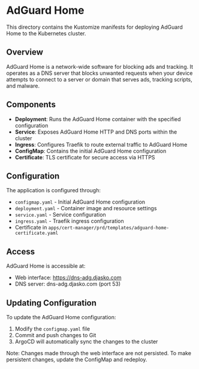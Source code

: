 # AdGuard Home

This directory contains the Kustomize manifests for deploying AdGuard Home to the Kubernetes cluster.

## Overview

AdGuard Home is a network-wide software for blocking ads and tracking. It operates as a DNS server that blocks unwanted requests when your device attempts to connect to a server or domain that serves ads, tracking scripts, and malware.

## Components

- **Deployment**: Runs the AdGuard Home container with the specified configuration
- **Service**: Exposes AdGuard Home HTTP and DNS ports within the cluster
- **Ingress**: Configures Traefik to route external traffic to AdGuard Home
- **ConfigMap**: Contains the initial AdGuard Home configuration
- **Certificate**: TLS certificate for secure access via HTTPS

## Configuration

The application is configured through:
- `configmap.yaml` - Initial AdGuard Home configuration
- `deployment.yaml` - Container image and resource settings
- `service.yaml` - Service configuration
- `ingress.yaml` - Traefik ingress configuration
- Certificate in `apps/cert-manager/prd/templates/adguard-home-certificate.yaml`

## Access

AdGuard Home is accessible at:
- Web interface: https://dns-adg.djasko.com
- DNS server: dns-adg.djasko.com (port 53)

## Updating Configuration

To update the AdGuard Home configuration:
1. Modify the `configmap.yaml` file
2. Commit and push changes to Git
3. ArgoCD will automatically sync the changes to the cluster

Note: Changes made through the web interface are not persisted. To make persistent changes, update the ConfigMap and redeploy.